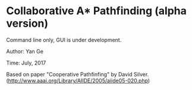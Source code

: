 # Collaborative A* Pathfinding (alpha version)

Command line only, GUI is under development.

Author:         Yan Ge

Time:           July, 2017

Based on paper "Cooperative Pathfinfing" by David Silver. (http://www.aaai.org/Library/AIIDE/2005/aiide05-020.php)




    


